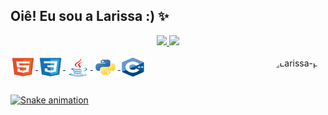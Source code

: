 ## Oiê! Eu sou a Larissa :) ✨

<div align="center">
  <a href="https://github.com/Larissa022">
  <img width="42%" src="https://github-readme-stats.vercel.app/api?username=Larissa022&show_icons=true&theme=highcontrast&include_all_commits=true&count_private=true"/>
  <img width="50%" src="https://github-readme-stats.vercel.app/api/top-langs/?username=Larissa022&layout=compact&langs_count=7&theme=highcontrast"/>
</div>
<div style="display: inline_block"><br>
  <img align="center" alt="Larissa-HTML" height="30" width="40" src="https://raw.githubusercontent.com/devicons/devicon/master/icons/html5/html5-original.svg">
  <img align="center" alt="Larissa-CSS" height="30" width="40" src="https://raw.githubusercontent.com/devicons/devicon/master/icons/css3/css3-original.svg">
  <img align="center" alt="Larissa-Java" height="30" width="40" src="https://raw.githubusercontent.com/devicons/devicon/master/icons/java/java-original.svg">
  <img align="center" alt="Larissa-Python" height="30" width="40" src="https://raw.githubusercontent.com/devicons/devicon/master/icons/python/python-original.svg">
  <img align="center" alt="Larissa-Python" height="30" width="40" src="https://raw.githubusercontent.com/devicons/devicon/master/icons/cplusplus/cplusplus-original.svg">
  
  <img align="right" alt="Larissa-pic" height="150" style="border-radius:50px;" src=https://i.picasion.com/pic92/d67a74896992e755566034615b59998f.gif>
</div>       
  
##
  
<div>
  
 
![Snake animation](https://github.com/Larissa022/Larissa022/blob/output/github-contribution-grid-snake.svg)
  
</div>
